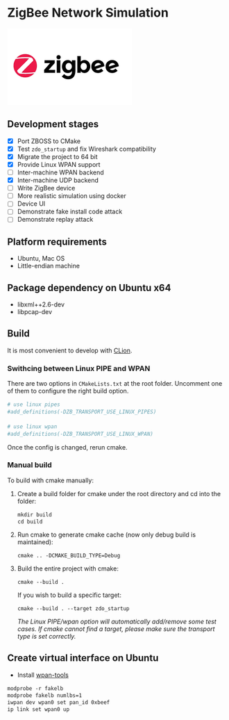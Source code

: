 # ZigBee Network Simulation

![zigbee](./doc/zigbee.png)

## Development stages
- [x] Port ZBOSS to CMake
- [x] Test `zdo_startup` and fix Wireshark compatibility
- [x] Migrate the project to 64 bit
- [x] Provide Linux WPAN support
- [ ] Inter-machine WPAN backend
- [x] Inter-machine UDP backend
- [ ] Write ZigBee device
- [ ] More realistic simulation using docker
- [ ] Device UI
- [ ] Demonstrate fake install code attack
- [ ] Demonstrate replay attack

## Platform requirements
- Ubuntu, Mac OS
- Little-endian machine

## Package dependency on Ubuntu x64
- libxml++2.6-dev
- libpcap-dev

## Build

It is most convenient to develop with [CLion](https://www.jetbrains.com/clion/).

### Swithcing between Linux PIPE and WPAN

There are two options in `CMakeLists.txt` at the root folder. Uncomment one of them
to configure the right build option.

```cmake
# use linux pipes
#add_definitions(-DZB_TRANSPORT_USE_LINUX_PIPES)

# use linux wpan
#add_definitions(-DZB_TRANSPORT_USE_LINUX_WPAN)
```

Once the config is changed, rerun cmake.

### Manual build

To build with cmake manually:
1. Create a build folder for cmake under the root directory and cd into
the folder:
    ```shell script
    mkdir build
    cd build
    ```
2. Run cmake to generate cmake cache (now only debug build is maintained):
    ```shell script
    cmake .. -DCMAKE_BUILD_TYPE=Debug
    ```
3. Build the entire project with cmake:
    ```
   cmake --build .
   ```
   If you wish to build a specific target:
   ```shell script
   cmake --build . --target zdo_startup
   ```
    *The Linux PIPE/wpan option will automatically add/remove some test cases.
    If cmake cannot find a target, please make sure the transport type is set correctly.*
    
    
## Create virtual interface on Ubuntu
- Install [wpan-tools](https://packages.debian.org/sid/wpan-tools)
```shell script
modprobe -r fakelb
modprobe fakelb numlbs=1
iwpan dev wpan0 set pan_id 0xbeef
ip link set wpan0 up
```

